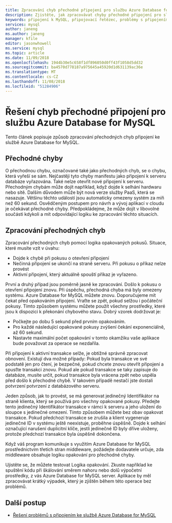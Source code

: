 ```yaml
---
title: Zpracování chyb přechodné připojení pro službu Azure Database for MySQL | Dokumentace Microsoftu
description: Zjistěte, jak zpracovávat chyby přechodné připojení pro službu Azure Database for MySQL.
keywords: připojení k MySQL, připojovací řetězec, problémy s připojením, přechodná chyba, Chyba připojení
services: mysql
author: janeng
ms.author: janeng
manager: kfile
editor: jasonwhowell
ms.service: mysql
ms.topic: article
ms.date: 11/09/2018
ms.openlocfilehash: 1944b30e5c658f1df896050d0ff43f1058d5dd32
ms.sourcegitcommit: ba4570d778187a975645a45920d1d631139ac36e
ms.translationtype: MT
ms.contentlocale: cs-CZ
ms.lasthandoff: 11/08/2018
ms.locfileid: "51284906"
---
```

# <a name="handling-of-transient-connectivity-errors-for-azure-database-for-mysql"></a>Řešení chyb přechodné připojení pro službu Azure Database for MySQL

Tento článek popisuje způsob zpracování přechodných chyb připojení ke službě Azure Database for MySQL.

## <a name="transient-errors"></a>Přechodné chyby

O přechodnou chybu, označované také jako přechodných chyb, se o chybu, která vyřeší se sám. Nejčastěji tyto chyby manifestu jako připojení k serveru databáze vyřazována. Také nelze otevřít nové připojení k serveru. Přechodným chybám může dojít například, když dojde k selhání hardwaru nebo sítě. Dalším důvodem může být nová verze služby PaaS, která se nasazuje. Většinu těchto událostí jsou automaticky omezeny systém za míň než 60 sekund. Osvědčeným postupem pro návrh a vývoj aplikací v cloudu je očekávat přechodné chyby. Předpokládejme, že může dojít v libovolné součásti kdykoli a mít odpovídající logiku ke zpracování těchto situacích.

## <a name="handling-transient-errors"></a>Zpracování přechodných chyb

Zpracování přechodných chyb pomocí logika opakovaných pokusů. Situace, které musíte vzít v úvahu:

* Dojde k chybě při pokusu o otevření připojení
* Nečinná připojení se ukončí na straně serveru. Při pokusu o příkaz nelze provést
* Aktivní připojení, který aktuálně spouští příkaz je vyřazeno.

První a druhý případ jsou poměrně jasně ke zpracování. Došlo k pokusu o otevření připojení znovu. Při úspěchu, přechodná chyba má byly omezeny systému. Azure Database for MySQL můžete znovu. Doporučujeme mít čekat před opakováním připojení. Vraťte se zpět, pokud selžou i počáteční pokusy. Tímto způsobem systému můžete použít všechny prostředky, které jsou k dispozici k překonání chybového stavu. Dobrý vzorek dodržovat je:

* Počkejte po dobu 5 sekund před prvním opakováním.
* Pro každé následující opakované pokusy zvýšení čekání exponenciálně, až 60 sekund.
* Nastavte maximální počet opakování v tomto okamžiku vaše aplikace bude považovat za operace se nezdařila.

Při připojení k aktivní transakce selže, je obtížné správně zpracovat obnovení. Existují dva možné případy: Pokud byla transakce ve své podstatě jen pro čtení, je bezpečné, pokud chcete znovu otevřít připojení a spusťte transakci znovu. Pokud ale pokud transakce se taky zapisuje do databáze, musíte určit, pokud transakce byla vrácena zpět nebo uspěla před došlo k přechodné chybě. V takovém případě nestačí jste dostali potvrzení potvrzení z databázového serveru.

Jeden způsob, jak to provést, se má generovat jedinečný Identifikátor na straně klienta, který se používá pro všechny opakované pokusy. Předejte tento jedinečný Identifikátor transakce v rámci k serveru a jeho uložení do sloupce s jedinečné omezení. Tímto způsobem můžete bez obav opakovat transakce. Pokud předchozí transakce se zrušila a klient vygeneruje jedinečné ID v systému ještě neexistuje, proběhne úspěšně. Dojde k selhání označující narušení duplicitní klíče, jestli jedinečné ID byly dříve uloženy, protože předchozí transakce byla úspěšně dokončena.

Když váš program komunikuje s využitím Azure Database for MySQL prostřednictvím třetích stran middleware, požádejte dodavatele určuje, zda middleware obsahuje logiku opakování pro přechodné chyby.

Ujistěte se, že můžete testovat Logika opakování. Zkuste například ke spuštění kódu při škálování směrem nahoru nebo dolů výpočetní prostředky, z vás Azure Database for MySQL server. Aplikace by měl zpracovávat krátký výpadek, který je zjištěn během této operace bez problémů.

## <a name="next-steps"></a>Další postup

* [Řešení problémů s připojením ke službě Azure Database for MySQL](howto-troubleshoot-common-connection-issues.md)
